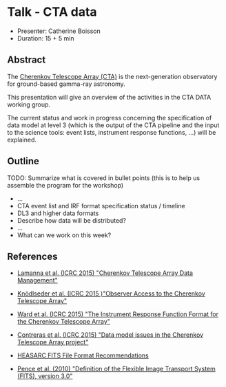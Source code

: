 # Talk - CTA data

* Presenter: Catherine Boisson
* Duration: 15 + 5 min

## Abstract

The [Cherenkov Telescope Array (CTA)](www.cta-observatory.org) is the
next-generation observatory for ground-based gamma-ray astronomy.

This presentation will give an overview of the activities in the CTA DATA
working group.

The current status and work in progress concerning the specification of data
model at level 3 (which is the output of the CTA pipeline and the input to the
science tools: event lists, instrument response functions, ...) will be
explained.

## Outline

TODO: Summarize what is covered in bullet points
(this is to help us assemble the program for the workshop)

* ...
* CTA event list and IRF format specification status / timeline
* DL3 and higher data formats
* Describe how data will be distributed?
* ...
* What can we work on this week?


## References

- [Lamanna et al. (ICRC 2015) "Cherenkov Telescope Array Data Management"](http://labs.adsabs.harvard.edu/adsabsadsabs/abs/2015arXiv150901012L/)
- [Knödlseder et al. (ICRC 2015 )"Observer Access to the Cherenkov Telescope Array"](http://labs.adsabs.harvard.edu/adsabsadsabs/abs/2015arXiv150806078K/)
- [Ward et al. (ICRC 2015) "The Instrument Response Function Format for the Cherenkov Telescope Array"](http://labs.adsabs.harvard.edu/adsabsadsabs/abs/2015arXiv150807437W/)
- [Contreras et al. (ICRC 2015) "Data model issues in the Cherenkov Telescope Array project"](http://labs.adsabs.harvard.edu/adsabsadsabs/abs/2015arXiv150807584C/)

- [HEASARC FITS File Format Recommendations](https://heasarc.gsfc.nasa.gov/docs/heasarc/ofwg/ofwg_recomm.html)
- [Pence et al. (2010) "Definition of the Flexible Image Transport System (FITS), version 3.0"](http://labs.adsabs.harvard.edu/adsabsadsabs/abs/2010A%26A...524A..42P/)
